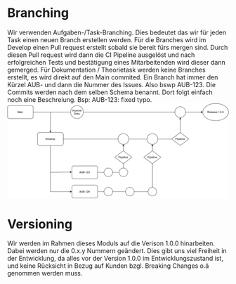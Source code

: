 # Branching
Wir verwenden Aufgaben-/Task-Branching. Dies bedeutet das wir für jeden Task einen neuen Branch erstellen werden. Für die Branches wird im Develop einen Pull request erstellt sobald sie bereit fürs mergen sind. Durch diesen Pull request wird dann die CI Pipeline ausgelöst und nach erfolgreichen Tests und bestätigung eines Mitarbeitenden wird dieser dann gemerged. Für Dokumentation / Theorietask werden keine Branches erstellt, es wird direkt auf den Main commited. Ein Branch hat immer den Kürzel AUB- und dann die Nummer des Issues. Also bswp AUB-123. Die Commits werden nach dem selben Schema benannt. Dort folgt einfach noch eine Beschreiung. Bsp: AUB-123: fixed typo. 
![grafik](./img/Branching.jpg)

# Versioning
Wir werden im Rahmen dieses Moduls auf die Verison 1.0.0 hinarbeiten. Dabei werden nur die 0.x.y Nummern geändert. Dies gibt uns viel Freiheit in der Entwicklung, da alles vor der Version 1.0.0 im Entwicklungszustand ist, und keine Rücksicht in Bezug auf Kunden bzgl. Breaking Changes o.ä genommen werden muss.
